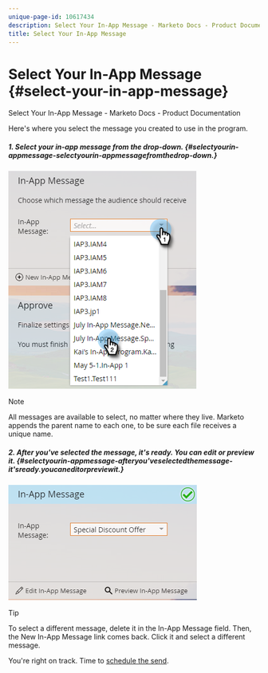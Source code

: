 ```yaml
---
unique-page-id: 10617434
description: Select Your In-App Message - Marketo Docs - Product Documentation
title: Select Your In-App Message
---
```


# Select Your In-App Message {#select-your-in-app-message}

Select Your In-App Message - Marketo Docs - Product Documentation

Here's where you select the message you created to use in the program.

##### 1. Select your in-app message from the drop-down. {#selectyourin-appmessage-selectyourin-appmessagefromthedrop-down.}

![](assets/image2016-5-9-15-3a43-3a3.png)

>[!NOTE]
>
>All messages are available to select, no matter where they live. Marketo appends the parent name to each one, to be sure each file receives a unique name.

##### 2. After you've selected the message, it's ready. You can edit or preview it. {#selectyourin-appmessage-afteryou'veselectedthemessage-it'sready.youcaneditorpreviewit.}

![](assets/image2016-5-9-15-3a41-3a48.png)

>[!TIP]
>
>To select a different message, delete it in the In-App Message field. Then, the New In-App Message link comes back. Click it and select a different message.

You're right on track. Time to [schedule the send](schedule-your-in-app-message.md). 